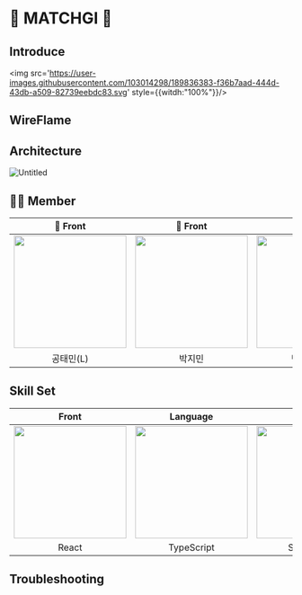 # 🌟 MATCHGI 🌟

## Introduce

<img src='https://user-images.githubusercontent.com/103014298/189836383-f36b7aad-444d-43db-a509-82739eebdc83.svg' style={{witdh:"100%"}}/>

<p align="center">

</p>

## WireFlame

<p align="center">

</p>


## Architecture

![Untitled](https://user-images.githubusercontent.com/103014298/189836424-1f173ec1-7f45-4da7-bb8f-69b5a01be578.png)
<p align="center">

</p>


## 🧑‍💻 Member
<div align="center">


| 🧑 Front | 🧑 Front | 🧑 Back | 🧑 Back | 🧑 Back |
| :---: | :---: | :---: | :---: | :---: |
| [<img src= "https://avatars.githubusercontent.com/u/61547778?v=4" width = "200">](https://github.com/livemehere)| [<img src="https://avatars.githubusercontent.com/u/103014298?v=4" width = "200">](https://github.com/keepinblazing)| [<img src="https://avatars.githubusercontent.com/u/86733856?v=4" width = "200" >](https://github.com/PARKYUNJU)| [<img src="https://avatars.githubusercontent.com/u/107820746?v=4" width = "200">](https://github.com/Park-Tae-Woong)| [<img src= "https://avatars.githubusercontent.com/u/99013391?v=4" width = "200">](https://github.com/yougeun6021)|
| 공태민(L) | 박지민 | 박윤주(VL) | 박태웅 | 신유근 |
 


</div>


## Skill Set

| Front | Language | Back | Database | IMDB |
| :---: | :---: | :---: | :---: | :---: |
| <img src= "https://velog.velcdn.com/images/onezerokang/post/d75a6f50-540d-42f5-835f-2a894f329357/react.png" width = "200">| <img src="https://upload.wikimedia.org/wikipedia/commons/thumb/4/4c/Typescript_logo_2020.svg/220px-Typescript_logo_2020.svg.png" width = "200">| <img src="https://images.velog.io/images/galaxy/post/b501f325-1810-4e26-962e-e66ca0b94ca9/image.png" width = "200">| <img src="https://images.velog.io/images/bae_mung/post/2db5f978-3851-4b52-9242-8f1e9307755b/mysql.png" width = "200" >| <img src="https://comart.io/images/redis/card.png" width = "200" >|
| React | TypeScript | Spring boot | MySQL | Redis |


## Troubleshooting

<p align="center">

</p>

